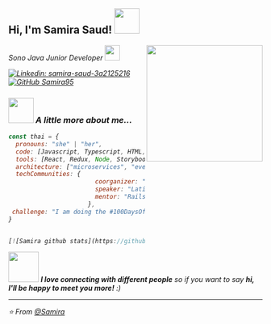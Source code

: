 <h2> Hi, I'm Samira Saud! <img src="https://media.giphy.com/media/mGcNjsfWAjY5AEZNw6/giphy.gif" width="50"></h2>
<img align='right' src="https://media.giphy.com/media/ieyl9zmCjO4b4t6qoY/giphy.gif" width="230">
<p><em>
  
  Sono Java Junior Developer <img src="https://media.giphy.com/media/WUlplcMpOCEmTGBtBW/giphy.gif" width="30"> 



[![Linkedin: samira-saud-3a2125216](https://img.shields.io/badge/-samira-saud-3a2125216-blue?style=flat-square&logo=Linkedin&logoColor=white&link=https://www.linkedin.com/in/samira-saud-3a2125216/)](https://www.linkedin.com/in/samira-saud-3a2125216/)
[![GitHub Samira95](https://img.shields.io/github/followers/samira95?label=follow&style=social)](https://github.com/samira95)


### <img src="https://media.giphy.com/media/VgCDAzcKvsR6OM0uWg/giphy.gif" width="50"> A little more about me...  

```javascript
const thai = {
  pronouns: "she" | "her",
  code: [Javascript, Typescript, HTML, CSS, Ruby, Python, Java],
  tools: [React, Redux, Node, Storybook, Styled-Components, Jest, Docker],
  architecture: ["microservices", "event-driven", "design system pattern"],
  techCommunities: {
                        coorganizer: "AfroPython",
                        speaker: "Latinity",
                        mentor: "RailsGirls POA"
                      },
 challenge: "I am doing the #100DaysOfCode challenge focused on react and typescript"
}


[![Samira github stats](https://github-readme-stats.vercel.app/api?username=Samira95&show_icons=true&theme=merko&hide=["contribs","issues"])](https://github.com/samira95)
```

<img src="https://media.giphy.com/media/LnQjpWaON8nhr21vNW/giphy.gif" width="60"> <em><b>I love connecting with different people</b> so if you want to say <b>hi, I'll be happy to meet you more!</b> :)</em>

---

⭐️ From [@Samira](https://github.com/samira95)
